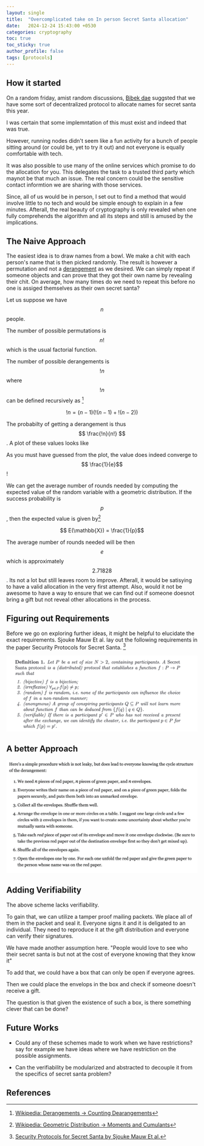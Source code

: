 ```yaml
---
layout: single
title:  "Overcomplicated take on In person Secret Santa allocation"
date:   2024-12-24 15:43:00 +0530
categories: cryptography
toc: true
toc_sticky: true
author_profile: false
tags: [protocols]
---
```


## How it started

On a random friday, amist random discussions, [Bibek dae](https://bewakes.com) suggsted that we have some sort of decentralized protocol to allocate names for secret santa this year.

I was certain that some implemntation of this must exist and indeed that was true.
<!-- Add some here -->
However, running nodes didn't seem like a fun activity for a bunch of people sitting around (or could be, yet to try it out) and not everyone is equally comfortable with tech.

It was also possible to use many of the online services which promise to do the allocation for you. This delegates the task to a trusted third party which maynot be that much an issue. The real concern could be the sensitive contact informtion we are sharing with those services.

Since, all of us would be in person, I set out to find a method that would involve little to no tech and would be simple enough to explain in a few minutes. Afterall, the real beauty of cryptography is only revealed when one fully comprehends the algorithm and all its steps and still is amused by the implications.

## The Naive Approach

The easiest idea is to draw names from a bowl. We make a chit with each person's name that is then picked randomly. The result is however a permutation and not a [derangement](https://en.wikipedia.org/wiki/Derangement) as we desired. We can simply repeat if someone objects and can prove that they got their own name by revealing their chit. On average, how many times do we need to repeat this before no one is assiged themselves as their own secret santa?

Let us suppose we have $$n$$ people.

The number of possible permutations is $$n!$$ which is the usual factorial function.

The number of possible derangements is $$!n$$ where $$!n$$ can be defined recursively as [^1]

[^1]: [Wikipedia: Derangements -> Counting Dearangements](https://en.wikipedia.org/wiki/Derangement#Counting_derangements)

$$ !n = (n-1)(!(n-1) + !(n-2)) $$

The probabilty of getting a derangement is thus $$ \frac{!n}{n!} $$. A plot of these values looks like 
<!-- add plot and link to plot here -->

As you must have guessed from the plot, the value does indeed converge to $$ \frac{1}{e}$$ !

We can get the average number of rounds needed by computing the expected value of the random variable with a geometric distribution. If the success probability is $$p$$, then the expected value is given by[^2]

$$ E(\mathbb{X}) = \frac{1}{p}$$

[^2]: [Wikipedia: Geometric Distribution -> Moments and Cumulants](https://en.wikipedia.org/wiki/Geometric_distribution#Moments_and_cumulants)

The average number of rounds needed will be then $$e$$ which is approximately $$2.71828$$. Its not a lot but still leaves room to improve. Afterall, it would be satisying to have a valid allocation in the very first attempt. Also, would it not be awesome to have a way to ensure that we can find out if someone doesnot bring a gift but not reveal other allocations in the process.

## Figuring out Requirements

Before we go on exploring further ideas, it might be helpful to elucidate the exact requirements. Sjouke Mauw Et al. lay out the following requirements in the paper Security Protocols for Secret Santa. [^3]

[^3]: [Security Protocols for Secret Santa by Sjouke Mauw Et al.](http://link.springer.com/10.1007/978-3-662-45921-8_26)

![Secret Santa Problem Requirements](/assets/images/secret-santa-problem-specification.png)

## A better Approach

![Secret Santa Allocation Algorithm 2](/assets/images/secret-santa-soln-stack-exchange.png)

## Adding Verifiability

The above scheme lacks verifiability.

To gain that, we can utilize a tamper proof mailing packets. We place all of them in the packet and seal it. Everyone signs it and it is deligated to an individual. They need to reproduce it at the gift distribution and everyone can verify their signatures.

We have made another assumption here. 
"People would love to see who their secret santa is but not at the cost of everyone knowing that they know it"

To add that, we could have a box that can only be open if everyone agrees.

Then we could place the envelops in the box and check if someone doesn't receive a gift.

The question is that given the existence of such a box, is there something clever that can be done?

## Future Works

- Could any of these schemes made to work when we have restrictions? say for example we have ideas where we have restriction on the possible assignments.

- Can the verifiability be modularized and abstracted to decouple it from the specifics of secret santa problem?

## References